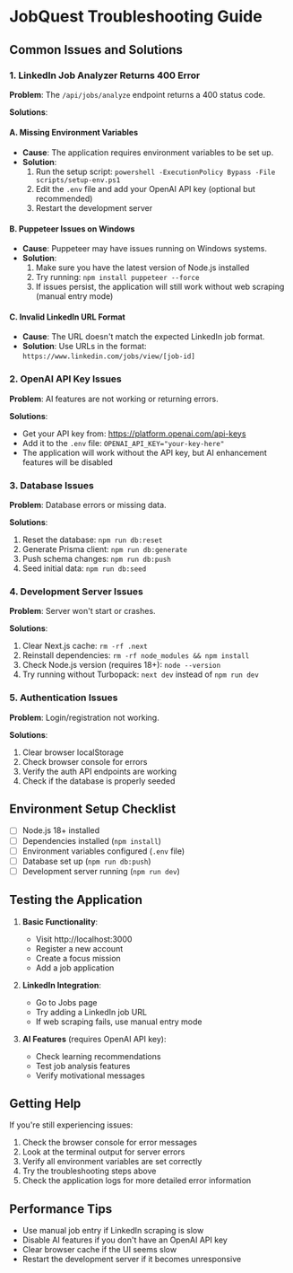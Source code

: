 # JobQuest Troubleshooting Guide

## Common Issues and Solutions

### 1. LinkedIn Job Analyzer Returns 400 Error

**Problem**: The `/api/jobs/analyze` endpoint returns a 400 status code.

**Solutions**:

#### A. Missing Environment Variables
- **Cause**: The application requires environment variables to be set up.
- **Solution**: 
  1. Run the setup script: `powershell -ExecutionPolicy Bypass -File scripts/setup-env.ps1`
  2. Edit the `.env` file and add your OpenAI API key (optional but recommended)
  3. Restart the development server

#### B. Puppeteer Issues on Windows
- **Cause**: Puppeteer may have issues running on Windows systems.
- **Solution**:
  1. Make sure you have the latest version of Node.js installed
  2. Try running: `npm install puppeteer --force`
  3. If issues persist, the application will still work without web scraping (manual entry mode)

#### C. Invalid LinkedIn URL Format
- **Cause**: The URL doesn't match the expected LinkedIn job format.
- **Solution**: Use URLs in the format: `https://www.linkedin.com/jobs/view/[job-id]`

### 2. OpenAI API Key Issues

**Problem**: AI features are not working or returning errors.

**Solutions**:
- Get your API key from: https://platform.openai.com/api-keys
- Add it to the `.env` file: `OPENAI_API_KEY="your-key-here"`
- The application will work without the API key, but AI enhancement features will be disabled

### 3. Database Issues

**Problem**: Database errors or missing data.

**Solutions**:
1. Reset the database: `npm run db:reset`
2. Generate Prisma client: `npm run db:generate`
3. Push schema changes: `npm run db:push`
4. Seed initial data: `npm run db:seed`

### 4. Development Server Issues

**Problem**: Server won't start or crashes.

**Solutions**:
1. Clear Next.js cache: `rm -rf .next`
2. Reinstall dependencies: `rm -rf node_modules && npm install`
3. Check Node.js version (requires 18+): `node --version`
4. Try running without Turbopack: `next dev` instead of `npm run dev`

### 5. Authentication Issues

**Problem**: Login/registration not working.

**Solutions**:
1. Clear browser localStorage
2. Check browser console for errors
3. Verify the auth API endpoints are working
4. Check if the database is properly seeded

## Environment Setup Checklist

- [ ] Node.js 18+ installed
- [ ] Dependencies installed (`npm install`)
- [ ] Environment variables configured (`.env` file)
- [ ] Database set up (`npm run db:push`)
- [ ] Development server running (`npm run dev`)

## Testing the Application

1. **Basic Functionality**:
   - Visit http://localhost:3000
   - Register a new account
   - Create a focus mission
   - Add a job application

2. **LinkedIn Integration**:
   - Go to Jobs page
   - Try adding a LinkedIn job URL
   - If web scraping fails, use manual entry mode

3. **AI Features** (requires OpenAI API key):
   - Check learning recommendations
   - Test job analysis features
   - Verify motivational messages

## Getting Help

If you're still experiencing issues:

1. Check the browser console for error messages
2. Look at the terminal output for server errors
3. Verify all environment variables are set correctly
4. Try the troubleshooting steps above
5. Check the application logs for more detailed error information

## Performance Tips

- Use manual job entry if LinkedIn scraping is slow
- Disable AI features if you don't have an OpenAI API key
- Clear browser cache if the UI seems slow
- Restart the development server if it becomes unresponsive
